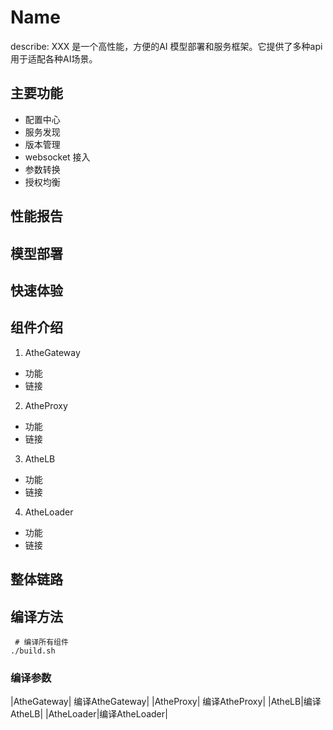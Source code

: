 # Name

describe: XXX 是一个高性能，方便的AI 模型部署和服务框架。它提供了多种api 用于适配各种AI场景。

## 主要功能
 - 配置中心 
 - 服务发现
 - 版本管理
 - websocket 接入
 - 参数转换
 - 授权均衡
 
## 性能报告
 
## 模型部署

## 快速体验

## 组件介绍
  1. AtheGateway
   - 功能
   - 链接
  2. AtheProxy
   - 功能
   - 链接
  3. AtheLB
   - 功能
   - 链接
  4. AtheLoader
   - 功能
   - 链接
   
## 整体链路

## 编译方法
```
 # 编译所有组件
./build.sh
```

### 编译参数
|AtheGateway| 编译AtheGateway|
|AtheProxy| 编译AtheProxy|
|AtheLB|编译AtheLB|
|AtheLoader|编译AtheLoader|
